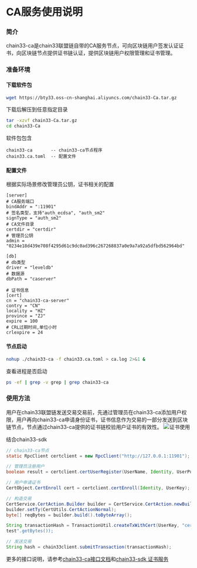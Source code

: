 # CA服务使用说明

### 简介
chain33-ca是chain33联盟链自带的CA服务节点，可向区块链用户签发认证证书，向区块链节点提供证书链认证，提供区块链用户权限管理和证书管理。

### 准备环境

#### 下载软件包
```bash
wget https://bty33.oss-cn-shanghai.aliyuncs.com/chain33-Ca.tar.gz
```

下载后解压到任意指定目录
```bash
tar -xzvf chain33-Ca.tar.gz 
cd chain33-Ca
```

软件包包含
```text
chain33-ca       -- chain33-ca节点程序
chain33.ca.toml  -- 配置文件
```

#### 配置文件
根据实际场景修改管理员公钥，证书相关的配置
```text
[server]
# CA服务端口
bindAddr = ":11901"
# 签名类型，支持"auth_ecdsa", "auth_sm2"
signType = "auth_sm2"
# CA文件目录
certdir = "certdir"
# 管理员公钥
admin = "0234e18d439e708f4295d61c9dc0ad396c267268837a0e9a7a92a5dfbd562964bd"

[db]
# db类型
driver = "leveldb"
# 数据源
dbPath = "caserver"

# 证书信息
[cert]
cn = "chain33-ca-server"
contry = "CN"
locality = "HZ"
province = "ZJ"
expire = 100
# CRL过期时间,单位小时
crlexpire = 24
```

#### 节点启动
```bash
nohup ./chain33-ca -f chain33.ca.toml > ca.log 2>&1 &
```

查看进程是否启动
```bash
ps -ef | grep -v grep | grep chain33-ca
```


### 使用方法
用户在chain33联盟链发送交易交易前，先通过管理员在chain33-ca添加用户权限，用户再向chain33-ca申请身份证书，证书信息作为交易的一部分发送到区块链节点，节点通过chain33-ca提供的证书链校验用户证书的有效性。
![证书使用](https://public.33.cn/web/storage/upload/20200910/890cec56a90a7cb4f5fb2758d3368934.png)

结合chain33-sdk

```java
// chain33-ca节点
static RpcClient certclient = new RpcClient("http://127.0.0.1:11901");

// 管理员注册用户
boolean result = certclient.certUserRegister(UserName, Identity, UserPub, AdminKey);

// 用户申请证书
CertObject.CertEnroll cert = certclient.certEnroll(Identity, UserKey);

// 构造交易
CertService.CertAction.Builder builder = CertService.CertAction.newBuilder();
builder.setTy(CertUtils.CertActionNormal);
byte[] reqBytes = builder.build().toByteArray();

String transactionHash = TransactionUtil.createTxWithCert(UserKey, "cert", reqBytes, SignType.SM2, cert.getCert(), "ca 
test".getBytes());

// 发送交易
String hash = chain33client.submitTransaction(transactionHash);
```

更多的接口说明，请参考[chain33-ca接口文档](https://github.com/33cn/chain33-ca/blob/master/README.md)和[chain33-sdk 证书服务](https://github.com/33cn/chain33-sdk-java/blob/master/%E8%81%94%E7%9B%9F%E9%93%BE%E6%8E%A5%E5%8F%A3%E8%AF%B4%E6%98%8E.md#%E8%AF%81%E4%B9%A6%E6%9C%8D%E5%8A%A1%E6%8E%A5%E5%8F%A3)